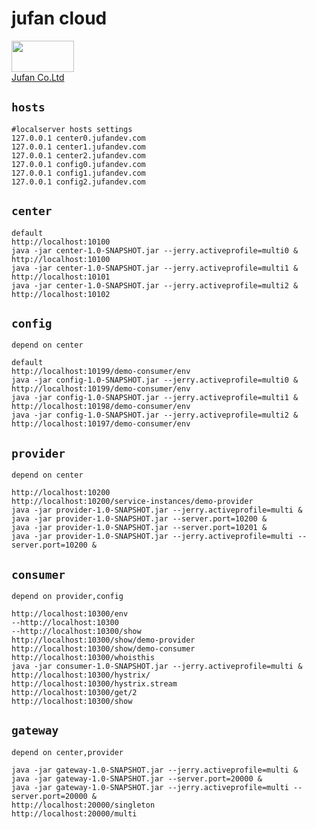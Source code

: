 jufan cloud
=
<a href="http://www.juxiangfen.com"><img width="100" height="50" src="http://www.juxiangfen.com/prd/images/logo.png"><br>
[Jufan Co.Ltd](http://www.juxiangfen.com/)

`hosts`
-
    #localserver hosts settings
    127.0.0.1 center0.jufandev.com
    127.0.0.1 center1.jufandev.com
    127.0.0.1 center2.jufandev.com
    127.0.0.1 config0.jufandev.com
    127.0.0.1 config1.jufandev.com
    127.0.0.1 config2.jufandev.com
    
`center`
-
    default
    http://localhost:10100
    java -jar center-1.0-SNAPSHOT.jar --jerry.activeprofile=multi0 &
    http://localhost:10100
    java -jar center-1.0-SNAPSHOT.jar --jerry.activeprofile=multi1 &
    http://localhost:10101
    java -jar center-1.0-SNAPSHOT.jar --jerry.activeprofile=multi2 &
    http://localhost:10102
    
`config`
-
    depend on center
    
    default
    http://localhost:10199/demo-consumer/env
    java -jar config-1.0-SNAPSHOT.jar --jerry.activeprofile=multi0 &
    http://localhost:10199/demo-consumer/env
    java -jar config-1.0-SNAPSHOT.jar --jerry.activeprofile=multi1 &
    http://localhost:10198/demo-consumer/env
    java -jar config-1.0-SNAPSHOT.jar --jerry.activeprofile=multi2 &
    http://localhost:10197/demo-consumer/env

`provider`
-
    depend on center
    
    http://localhost:10200
    http://localhost:10200/service-instances/demo-provider
    java -jar provider-1.0-SNAPSHOT.jar --jerry.activeprofile=multi &
    java -jar provider-1.0-SNAPSHOT.jar --server.port=10200 &
    java -jar provider-1.0-SNAPSHOT.jar --server.port=10201 &
    java -jar provider-1.0-SNAPSHOT.jar --jerry.activeprofile=multi --server.port=10200 &
    
`consumer`
-
    depend on provider,config
    
    http://localhost:10300/env
    --http://localhost:10300
    --http://localhost:10300/show
    http://localhost:10300/show/demo-provider
    http://localhost:10300/show/demo-consumer
    http://localhost:10300/whoisthis
    java -jar consumer-1.0-SNAPSHOT.jar --jerry.activeprofile=multi &
    http://localhost:10300/hystrix/
    http://localhost:10300/hystrix.stream
    http://localhost:10300/get/2
    http://localhost:10300/show

`gateway`
-
    depend on center,provider
    
    java -jar gateway-1.0-SNAPSHOT.jar --jerry.activeprofile=multi &
    java -jar gateway-1.0-SNAPSHOT.jar --server.port=20000 &
    java -jar gateway-1.0-SNAPSHOT.jar --jerry.activeprofile=multi --server.port=20000 &
    http://localhost:20000/singleton
    http://localhost:20000/multi
    
